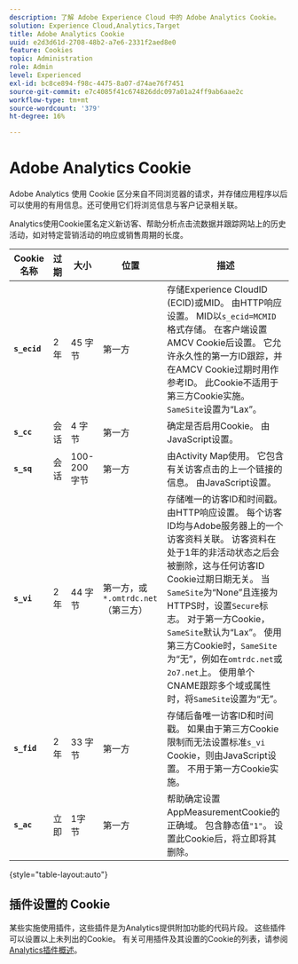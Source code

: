 ```yaml
---
description: 了解 Adobe Experience Cloud 中的 Adobe Analytics Cookie。
solution: Experience Cloud,Analytics,Target
title: Adobe Analytics Cookie
uuid: e2d3d61d-2708-48b2-a7e6-2331f2aed8e0
feature: Cookies
topic: Administration
role: Admin
level: Experienced
exl-id: bc8ce894-f98c-4475-8a07-d74ae76f7451
source-git-commit: e7c4085f41c674826ddc097a01a24ff9ab6aae2c
workflow-type: tm+mt
source-wordcount: '379'
ht-degree: 16%

---
```


# Adobe Analytics Cookie

Adobe Analytics 使用 Cookie 区分来自不同浏览器的请求，并存储应用程序以后可以使用的有用信息。还可使用它们将浏览信息与客户记录相关联。

Analytics使用Cookie匿名定义新访客、帮助分析点击流数据并跟踪网站上的历史活动，如对特定营销活动的响应或销售周期的长度。

| Cookie 名称 | 过期 | 大小 | 位置 | 描述 |
| --- | --- | --- | --- | --- |
| **`s_ecid`** | 2 年 | 45 字节 | 第一方 | 存储Experience CloudID (ECID)或MID。 由HTTP响应设置。 MID以`s_ecid=MCMID`格式存储。 在客户端设置AMCV Cookie后设置。 它允许永久性的第一方ID跟踪，并在AMCV Cookie过期时用作参考ID。 此Cookie不适用于第三方Cookie实施。 `SameSite`设置为“Lax”。 |
| **`s_cc`** | 会话 | 4 字节 | 第一方 | 确定是否启用Cookie。 由JavaScript设置。 |
| **`s_sq`** | 会话 | 100-200字节 | 第一方 | 由Activity Map使用。 它包含有关访客点击的上一个链接的信息。 由JavaScript设置。 |
| **`s_vi`** | 2 年 | 44 字节 | 第一方，或`*.omtrdc.net` （第三方） | 存储唯一的访客ID和时间戳。 由HTTP响应设置。 每个访客ID均与Adobe服务器上的一个访客资料关联。 访客资料在处于1年的非活动状态之后会被删除，这与任何访客ID Cookie过期日期无关。 当`SameSite`为“None”且连接为HTTPS时，设置`Secure`标志。 对于第一方Cookie，`SameSite`默认为“Lax”。 使用第三方Cookie时，`SameSite`为“无”，例如在`omtrdc.net`或`2o7.net`上。 使用单个CNAME跟踪多个域或属性时，将`SameSite`设置为“无”。 |
| **`s_fid`** | 2 年 | 33 字节 | 第一方 | 存储后备唯一访客ID和时间戳。 如果由于第三方Cookie限制而无法设置标准`s_vi` Cookie，则由JavaScript设置。 不用于第一方Cookie实施。 |
| **`s_ac`** | 立即 | 1字节 | 第一方 | 帮助确定设置AppMeasurementCookie的正确域。 包含静态值`"1"`。 设置此Cookie后，将立即将其删除。 |

{style="table-layout:auto"}

## 插件设置的 Cookie

某些实施使用插件，这些插件是为Analytics提供附加功能的代码片段。 这些插件可以设置以上未列出的Cookie。 有关可用插件及其设置的Cookie的列表，请参阅[Analytics插件概述](https://experienceleague.adobe.com/en/docs/analytics/implementation/vars/plugins/impl-plugins)。
